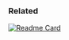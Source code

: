 ### Related

[![Readme Card](https://github-readme-stats.vercel.app/api/pin/?username=decaf-ts&repo=decorator-validation)](https://github.com/decaf-ts/decorator-validation)